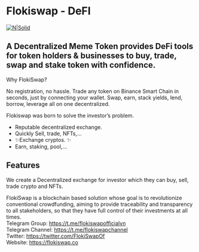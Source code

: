 <h1 class="code-line" data-line-start=0 data-line-end=1 ><a id="Flokiswap__DeFI_0"></a>Flokiswap - DeFI</h1>
<p class="has-line-data" data-line-start="2" data-line-end="3"><a href="https://flokiswap.co/"><img src="https://flokiswap.co/default/template/custom/img/logo_text.png" alt="N|Solid"></a></p>
<h2 class="code-line" data-line-start=5 data-line-end=6 ><a id="A_Decentralized_Meme_Token_provides_DeFi_tools_for_token_holders__businesses_to_buy_trade_swap_and_stake_token_with_confidence_5"></a>A Decentralized Meme Token provides DeFi tools for token holders &amp; businesses to buy, trade, swap and stake token with confidence.</h2>
<p class="has-line-data" data-line-start="6" data-line-end="7">Why FlokiSwap?</p>
<p class="has-line-data" data-line-start="8" data-line-end="9">No registration, no hassle. Trade any token on Binance Smart Chain in seconds, just by connecting your wallet. Swap, earn, stack yields, lend, borrow, leverage all on one decentralized.</p>
<p class="has-line-data" data-line-start="10" data-line-end="11">Flokiswap was born to solve the investor’s problem.</p>
<ul>
<li class="has-line-data" data-line-start="14" data-line-end="15">Reputable decentralized exchange.</li>
<li class="has-line-data" data-line-start="15" data-line-end="16">Quickly Sell, trade, NFTs,…</li>
<li class="has-line-data" data-line-start="16" data-line-end="17">✨Exchange cryptos. ✨</li>
<li class="has-line-data" data-line-start="17" data-line-end="19">Earn, staking, pool,…</li>
</ul>
<h2 class="code-line" data-line-start=19 data-line-end=20 ><a id="Features_19"></a>Features</h2>
<p class="has-line-data" data-line-start="21" data-line-end="22">We create a Decentralized exchange for investor which they can buy, sell, trade crypto and NFTs.</p>
<p class="has-line-data" data-line-start="23" data-line-end="28">FlokiSwap is a blockchain based solution whose goal is to revolutionize conventional crowdfunding, aiming to provide traceability and transparency to all stakeholders, so that they have full control of their investments at all times.<br>
Telegram Group: <a href="https://t.me/flokiswapofficialvn">https://t.me/flokiswapofficialvn</a><br>
Telegram Channel: <a href="https://t.me/flokiswapchannel">https://t.me/flokiswapchannel</a><br>
Twitter: <a href="https://twitter.com/FlokiSwapOf">https://twitter.com/FlokiSwapOf</a><br>
Website: <a href="https://flokiswap.co">https://flokiswap.co</a></p>
